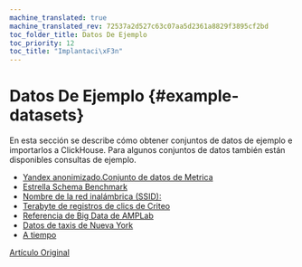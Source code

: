 ```yaml
---
machine_translated: true
machine_translated_rev: 72537a2d527c63c07aa5d2361a8829f3895cf2bd
toc_folder_title: Datos De Ejemplo
toc_priority: 12
toc_title: "Implantaci\xF3n"
---
```


# Datos De Ejemplo {#example-datasets}

En esta sección se describe cómo obtener conjuntos de datos de ejemplo e importarlos a ClickHouse.
Para algunos conjuntos de datos también están disponibles consultas de ejemplo.

-   [Yandex anonimizado.Conjunto de datos de Metrica](metrica.md)
-   [Estrella Schema Benchmark](star-schema.md)
-   [Nombre de la red inalámbrica (SSID):](wikistat.md)
-   [Terabyte de registros de clics de Criteo](criteo.md)
-   [Referencia de Big Data de AMPLab](amplab-benchmark.md)
-   [Datos de taxis de Nueva York](nyc-taxi.md)
-   [A tiempo](ontime.md)

[Artículo Original](https://clickhouse.tech/docs/en/getting_started/example_datasets) <!--hide-->
